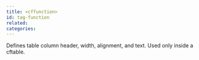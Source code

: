 ```yaml
---
title: <cffunction>
id: tag-function
related:
categories:
---
```


Defines table column header, width, alignment, and text. Used only inside a cftable.